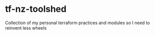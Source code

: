 # tf-nz-toolshed
Collection of my personal terraform practices and modules so I need to reinvent less wheels
